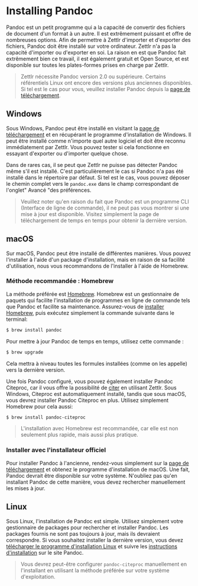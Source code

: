 # Installing Pandoc

Pandoc est un petit programme qui a la capacité de convertir des fichiers de document d'un format à un autre. Il est extrêmement puissant et offre de nombreuses options. Afin de permettre à Zettlr d'importer et d'exporter des fichiers, Pandoc doit être installé sur votre ordinateur. Zettlr n'a pas la capacité d'importer ou d'exporter en soi. La raison en est que Pandoc fait extrêmement bien ce travail, il est également gratuit et Open Source, et est disponible sur toutes les plates-formes prises en charge par Zettlr.

> Zettlr nécessite Pandoc version 2.0 ou supérieure. Certains référentiels Linux ont encore des versions plus anciennes disponibles. Si tel est le cas pour vous, veuillez installer Pandoc depuis la [page de téléchargement](https://github.com/jgm/pandoc/releases/latest).

## Windows

Sous Windows, Pandoc peut être installé en visitant la [page de téléchargement](https://github.com/jgm/pandoc/releases/latest) et en récupérant le programme d'installation de Windows. Il peut être installé comme n'importe quel autre logiciel et doit être reconnu immédiatement par Zettlr. Vous pouvez tester si cela fonctionne en essayant d'exporter ou d'importer quelque chose.

Dans de rares cas, il se peut que Zettlr ne puisse pas détecter Pandoc même s'il est installé. C'est particulièrement le cas si Pandoc n'a pas été installé dans le répertoire par défaut. Si tel est le cas, vous pouvez déposer le chemin complet vers le `pandoc.exe` dans le champ correspondant de l'onglet" Avancé "des préférences.

> Veuillez noter qu'en raison du fait que Pandoc est un programme CLI (Interface de ligne de commande), il ne peut pas vous montrer si une mise à jour est disponible. Visitez simplement la page de téléchargement de temps en temps pour obtenir la dernière version.

## macOS

Sur macOS, Pandoc peut être installé de différentes manières. Vous pouvez l'installer à l'aide d'un package d'installation, mais en raison de sa facilité d'utilisation, nous vous recommandons de l'installer à l'aide de Homebrew.

### Méthode recommandée : Homebrew

La méthode préférée est [Homebrew](https://brew.sh/). Homebrew est un gestionnaire de paquets qui facilite l'installation de programmes en ligne de commande tels que Pandoc et facilite sa maintenance. Assurez-vous de [installer Homebrew](https://brew.sh/), puis exécutez simplement la commande suivante dans le terminal:

```bash
$ brew install pandoc
```

Pour mettre à jour Pandoc de temps en temps, utilisez cette commande :

```bash
$ brew upgrade
```

Cela mettra à niveau toutes les formules installées (comme on les appelle) vers la dernière version.

Une fois Pandoc configuré, vous pouvez également installer Pandoc Citeproc, car il vous offre la possibilité de [citer](academic/citations.md) en utilisant Zettlr. Sous Windows, Citeproc est automatiquement installé, tandis que sous macOS, vous devrez installer Pandoc Citeproc en plus. Utilisez simplement Homebrew pour cela aussi:

```bash
$ brew install pandoc-citeproc
```

> L'installation avec Homebrew est recommandée, car elle est non seulement plus rapide, mais aussi plus pratique.

### Installer avec l'installateur officiel

Pour installer Pandoc à l'ancienne, rendez-vous simplement sur la [page de téléchargement](https://github.com/jgm/pandoc/releases/latest) et obtenez le programme d'installation de macOS. Une fait, Pandoc devrait être disponible sur votre système. N'oubliez pas qu'en installant Pandoc de cette manière, vous devez rechercher manuellement les mises à jour.

## Linux

Sous Linux, l'installation de Pandoc est simple. Utilisez simplement votre gestionnaire de packages pour rechercher et installer Pandoc. Les packages fournis ne sont pas toujours à jour, mais ils devraient correspondre. Si vous souhaitez installer la dernière version, vous devez [télécharger le programme d'installation Linux](https://github.com/jgm/pandoc/releases/latest) et suivre les [instructions d'installation](https://pandoc.org/install.html) sur le site Pandoc.

> Vous devrez peut-être configurer `pandoc-citeproc` manuellement en l'installant en utilisant la méthode préférée sur votre système d'exploitation.
